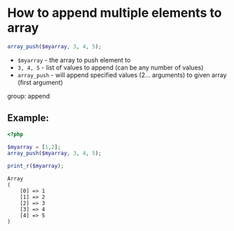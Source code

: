# How to append multiple elements to array

```php
array_push($myarray, 3, 4, 5);
```

- `$myarray` - the array to push element to
- `3, 4, 5` - list of values to append (can be any number of values)
- `array_push` - will append specified values (2... arguments) to given array (first argument)

group: append

## Example: 
```php
<?php

$myarray = [1,2];
array_push($myarray, 3, 4, 5);

print_r($myarray);
```
```
Array
(
    [0] => 1
    [1] => 2
    [2] => 3
    [3] => 4
    [4] => 5
)

```

